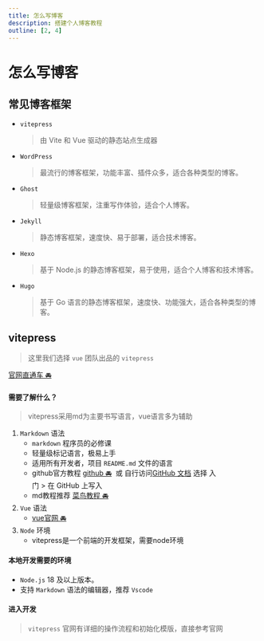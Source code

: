 ```yaml
---
title: 怎么写博客
description: 搭建个人博客教程
outline: [2, 4]
---
```


# 怎么写博客

## 常见博客框架

* `vitepress`
    > 由 Vite 和 Vue 驱动的静态站点生成器
* `WordPress`
    > 最流行的博客框架，功能丰富、插件众多，适合各种类型的博客。
* `Ghost`
    > 轻量级博客框架，注重写作体验，适合个人博客。
* `Jekyll`
    > 静态博客框架，速度快、易于部署，适合技术博客。
* `Hexo`
    > 基于 Node.js 的静态博客框架，易于使用，适合个人博客和技术博客。
* `Hugo`
    > 基于 Go 语言的静态博客框架，速度快、功能强大，适合各种类型的博客。

## vitepress
> 这里我们选择 `vue` 团队出品的 `vitepress`

[官网直通车 🚘](https://vitepress.dev/zh/)

#### 需要了解什么？

> vitepress采用md为主要书写语言，vue语言多为辅助

1. `Markdown` 语法
    * `markdown` 程序员的必修课
    * 轻量级标记语言，极易上手
    * 适用所有开发者，项目 `README.md` 文件的语言
    * github官方教程 [github 🚘](https://docs.github.com/zh/get-started/writing-on-github/getting-started-with-writing-and-formatting-on-github/quickstart-for-writing-on-github)&nbsp;&nbsp;或&nbsp;自行访问[GitHub 文档](https://docs.github.com/zh) 选择&nbsp;入门&nbsp;>&nbsp;在&nbsp;GitHub&nbsp;上写入
    * md教程推荐 [菜鸟教程 🚘](https://www.runoob.com/markdown/md-tutorial.html)
2. `Vue` 语法
    * [vue官网 🚘](https://cn.vuejs.org/)
3. `Node` 环境
    * vitepress是一个前端的开发框架，需要node环境

#### 本地开发需要的环境

- `Node.js` 18 及以上版本。
- 支持 `Markdown` 语法的编辑器，推荐 `Vscode`

#### 进入开发

> `vitepress` 官网有详细的操作流程和初始化模版，直接参考官网